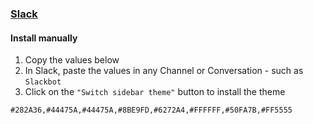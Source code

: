 ### [Slack](https://slack.com/)

#### Install manually

1.  Copy the values below
2.  In Slack, paste the values in any Channel or Conversation - such as `Slackbot`
3.  Click on the `"Switch sidebar theme"` button to install the theme

```
#282A36,#44475A,#44475A,#8BE9FD,#6272A4,#FFFFFF,#50FA7B,#FF5555
```

